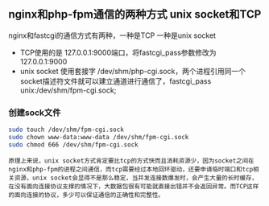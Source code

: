 ## nginx和php-fpm通信的两种方式 unix socket和TCP

nginx和fastcgi的通信方式有两种，一种是TCP 一种是unix socket

- TCP使用的是 127.0.0.1:9000端口，将fastcgi_pass参数修改为127.0.0.1:9000
- unix socket 使用套接字 /dev/shm/php-cgi.sock，两个进程引用同一个socket描述符文件就可以建立通道进行通信了，fastcgi_pass unix:/dev/shm/fpm-cgi.sock;

### 创建sock文件
```sh
sudo touch /dev/shm/fpm-cgi.sock
sudo chown www-data:www-data /dev/shm/fpm-cgi.sock
sudo chmod 666 /dev/shm/fpm-cgi.sock
```
    原理上来说，unix socket方式肯定要比tcp的方式快而且消耗资源少，因为socket之间在nginx和php-fpm的进程之间通信，而tcp需要经过本地回环驱动，还要申请临时端口和tcp相关资源，unix socket会显得不是那么稳定，当并发连接数爆发时，会产生大量的长时缓存，在没有面向连接协议支撑的情况下，大数据包很有可能就直接出错并不会返回异常。而TCP这样的面向连接的协议，多少可以保证通信的正确性和完整性。